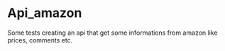# Api_amazon
Some tests creating an api that get some informations from amazon like prices, comments etc. 
